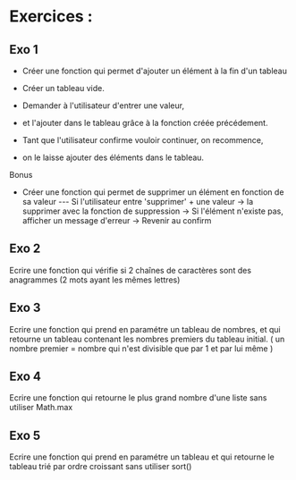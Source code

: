 # Exercices :

## Exo 1

- Créer une fonction qui permet d'ajouter un élément à la fin d'un tableau
- Créer un tableau vide.
- Demander à l'utilisateur d'entrer une valeur,
- et l'ajouter dans le tableau grâce à la fonction créée précédement.

- Tant que l'utilisateur confirme vouloir continuer, on recommence, 
- on le laisse ajouter des éléments dans le tableau.

Bonus
- Créer une fonction qui permet de supprimer un élément en fonction de sa valeur
--- Si l'utilisateur entre 'supprimer' + une valeur
    -> la supprimer avec la fonction de suppression
    -> Si l'élément n'existe pas, afficher un message d'erreur
    -> Revenir au confirm


## Exo 2

Ecrire une fonction qui vérifie si 2 chaînes de caractères sont des anagrammes
(2 mots ayant les mêmes lettres)

## Exo 3

Ecrire une fonction qui prend en paramétre un tableau de nombres, et qui retourne un tableau contenant
les nombres premiers du tableau initial.
( un nombre premier = nombre qui n'est divisible que par 1 et par lui même )

## Exo 4

Ecrire une fonction qui retourne le plus grand nombre d'une liste sans utiliser Math.max

## Exo 5

Ecrire une fonction qui prend en paramétre un tableau et qui retourne le tableau trié par ordre croissant
sans utiliser sort()